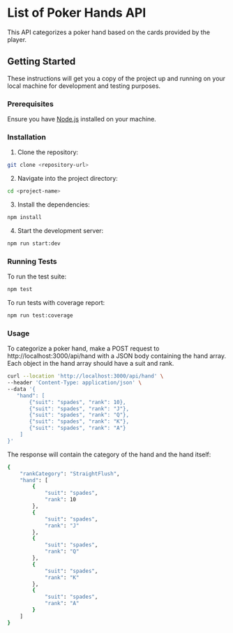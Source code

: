 # List of Poker Hands API

This API categorizes a poker hand based on the cards provided by the player.

## Getting Started

These instructions will get you a copy of the project up and running on your local machine for development and testing purposes.

### Prerequisites

Ensure you have [Node.js](https://nodejs.org/) installed on your machine.

### Installation

1. Clone the repository:

```bash
git clone <repository-url>
```

2. Navigate into the project directory:
```bash
cd <project-name>
```

3. Install the dependencies:
```bash
npm install
```

4. Start the development server:
```bash
npm run start:dev
```

### Running Tests
To run the test suite:
```bash
npm test
```

To run tests with coverage report:
```bash
npm run test:coverage
```


### Usage
To categorize a poker hand, make a POST request to http://localhost:3000/api/hand with a JSON body containing the hand array. Each object in the hand array should have a suit and rank.

```bash
curl --location 'http://localhost:3000/api/hand' \
--header 'Content-Type: application/json' \
--data '{
   "hand": [
       {"suit": "spades", "rank": 10},
       {"suit": "spades", "rank": "J"},
       {"suit": "spades", "rank": "Q"},
       {"suit": "spades", "rank": "K"},
       {"suit": "spades", "rank": "A"}
    ]
}'
```

The response will contain the category of the hand and the hand itself:
```bash
{
    "rankCategory": "StraightFlush",
    "hand": [
        {
            "suit": "spades",
            "rank": 10
        },
        {
            "suit": "spades",
            "rank": "J"
        },
        {
            "suit": "spades",
            "rank": "Q"
        },
        {
            "suit": "spades",
            "rank": "K"
        },
        {
            "suit": "spades",
            "rank": "A"
        }
    ]
}
```